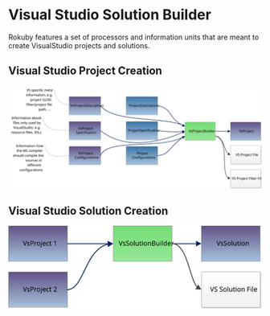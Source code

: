 Visual Studio Solution Builder
==============================

Rokuby features a set of processors and information units that are meant to create VisualStudio projects and solutions.

Visual Studio Project Creation
------------------------------

![Visual Studio project creation](images/vs_project_workflow.svg)

Visual Studio Solution Creation
-------------------------------

![Visual Studio solution creation](images/vs_solution_workflow.svg)